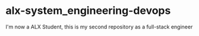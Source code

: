 # alx-system_engineering-devops
I'm now a ALX Student, this is my second repository as a full-stack engineer
